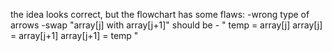 the idea looks correct, but 
the flowchart has some flaws:
-wrong type of arrows
-swap "array[j] with array[j+1]" should be -
"
temp = array[j]
array[j] = array[j+1]
array[j+1] = temp
"
